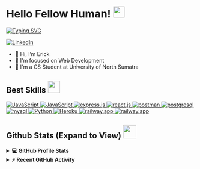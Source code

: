 <h1> Hello Fellow Human! <img src = "https://raw.githubusercontent.com/MartinHeinz/MartinHeinz/master/wave.gif" width = 30px> </h1>
<p align='center'>
</p>

<p>
  <a href="https://git.io/typing-svg"><img src="https://readme-typing-svg.herokuapp.com?font=Montserrat&weight=700&pause=1000&color=C620F7&width=435&lines=Welcome+to+My+Github+Profile;I'm+A+Computer+Science+Student" alt="Typing SVG" /></a>
</p>

   <a href="https://www.linkedin.com/in/erickyudha/" target="_blank">
    <img alt="LinkedIn" src="https://img.shields.io/badge/LinkedIn-0077B5?style=for-the-badge&logo=linkedin&logoColor=white">
  </a>   

- 👋 Hi, I’m Erick
- 💼 I'm focused on Web Development
- 💬 I'm a CS Student at University of North Sumatra

<h2> Best Skills <img src = "https://media2.giphy.com/media/QssGEmpkyEOhBCb7e1/giphy.gif?cid=ecf05e47a0n3gi1bfqntqmob8g9aid1oyj2wr3ds3mg700bl&rid=giphy.gif" width = 32px> </h2>
  <a href="https://www.javascript.com" target="_blank">
    <img alt="JavaScript" src="https://img.shields.io/badge/Javascript-222222?style=for-the-badge&logo=javascript&logoColor=yellow">
  </a>
  <a href="https://www.nodejs.org" target="_blank">
    <img alt="JavaScript" src="https://img.shields.io/badge/Node.Js-499c16?style=for-the-badge&logo=nodedotjs&logoColor=white">
  </a>
  <a href="https://www.expressjs.com" target="_blank">
    <img alt="express.js" src="https://img.shields.io/badge/express.js-dddddd?style=for-the-badge&logo=express&logoColor=black">
  </a>
  <a href="https://www.react.dev" target="_blank">
    <img alt="react.js" src="https://img.shields.io/badge/react.js-16649c?style=for-the-badge&logo=react&logoColor=white">
  </a>
  <a href="https://www.postman.com" target="_blank">
    <img alt="postman" src="https://img.shields.io/badge/postman-b57d3e?style=for-the-badge&logo=postman&logoColor=white">
  </a>
  <a href="https://www.postgresql.org" target="_blank">
    <img alt="postgresql" src="https://img.shields.io/badge/postgresql-308bb3?style=for-the-badge&logo=postgresql&logoColor=white">
  </a>
  <a href="https://www.mysql.com" target="_blank">
    <img alt="mysql" src="https://img.shields.io/badge/mysql-4f82bd?style=for-the-badge&logo=mysql&logoColor=white">
  </a>
   <a href="https://www.python.org" target="_blank">
    <img alt="Python" src="https://img.shields.io/badge/Python-3776AB?style=for-the-badge&logo=python&logoColor=white">
  </a>
  <a href="https://www.heroku.com/">
    <img alt="Heroku" src="https://img.shields.io/badge/Heroku-430098?style=for-the-badge&logo=heroku&logoColor=white">
  </a>
  <a href="https://www.railway.app/">
    <img alt="railway.app" src="https://img.shields.io/badge/railway.app-8d4fbd?style=for-the-badge&logo=railway&logoColor=white">
  </a>
  <a href="https://www.railway.app/">
    <img alt="railway.app" src="https://img.shields.io/badge/railway.app-8d4fbd?style=for-the-badge&logo=railway&logoColor=white">
  </a>

<h2> Github Stats (Expand to View) <img src = "https://i.pinimg.com/originals/65/c4/f4/65c4f452571be1261e9c623f7da488ac.gif" width = 35px> </h2>

<details> 
  <summary><b>💻 GitHub Profile Stats</b></summary>
  <br/>
  <p align="center">
    <a href="https://github.com/erickyudha/github-readme-stats"><img alt="Erick's Github Stats" src="https://github-readme-stats.vercel.app/api?username=erickyudha&show_icons=true&count_private=true&theme=algolia" height="192px"/></a>
<br/>
  &nbsp;
	  <img src="https://github-readme-stats.vercel.app/api/top-langs?username=erickyudha&show_icons=true&locale=en&layout=compact&theme=algolia" alt="erickyudha" height="192px"/>
  <br/>
  </p>
</details>


<details>
  <summary><b>⚡ Recent GitHub Activity</b></summary>
  <br/>
   <a href="https://github.com/erickyudha"><img alt="Erick's Activity Graph" src="https://github-readme-activity-graph.cyclic.app/graph?username=erickyudha&bg_color=0f1a37&color=c587c0&line=bf79ba&point=fbfbfb&area=true&hide_border=true" /></a>
  <br/>

</details>
